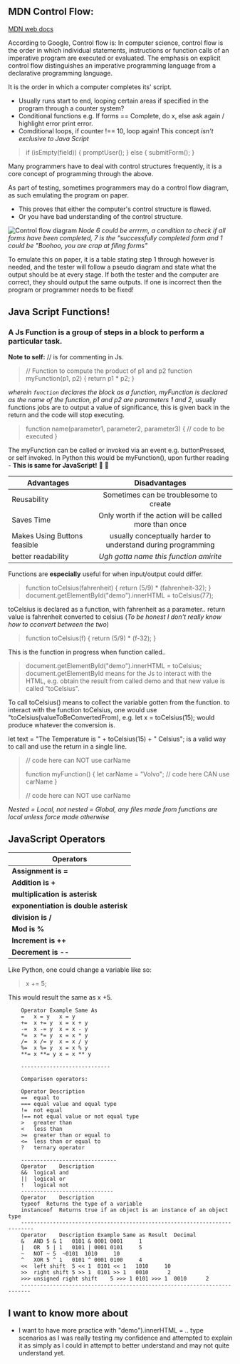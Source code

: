 ## MDN Control Flow:

[MDN web docs](https://developer.mozilla.org/en-US/docs/Glossary/Control_flow)

According to Google, Control flow is: 
        In computer science, control flow is the order in which individual statements,
        instructions or function calls of an imperative program are executed or evaluated. 
        The emphasis on explicit control flow distinguishes an imperative programming language 
        from a declarative programming language.
        
It is the order in which a computer completes its' script.
- Usually runs start to end, looping certain areas if specified in the program through a counter system?
- Conditional functions e.g. If forms == Complete, do x, else ask again / highlight error print error.
- Comditional loops, if counter !== 10, loop again!
This concept *isn't exclusive to Java Script*

> if (isEmpty(field)) {
>  promptUser();
> } else {
>  submitForm();
> }

Many programmers have to deal with control structures frequently, it is a core concept of programming through the above.

As part of testing, sometimes programmers may do a control flow diagram, as such emulating the program on paper.
- This proves that either the computer's control structure is flawed.
- Or you have bad understanding of the control structure.

![Control flow diagram](https://media.geeksforgeeks.org/wp-content/uploads/20190515152609/666.jpg)
*Node 6 could be errrrm, a condition to check if all forms have been completed, 7 is the "successfully completed form and 1 
could be "Boohoo, you are crap at fillng forms"*

To emulate this on paper, it is a table stating step 1 through however is needed, and the tester will follow a pseudo diagram
and state what the output should be at every stage. If both the tester and the computer are correct, they should output the same
outputs. If one is incorrect then the program or programmer needs to be fixed!

## Java Script Functions!

### A Js Function is a group of steps in a block to perform a particular task.

**Note to self:** // is for commenting in Js.

> // Function to compute the product of p1 and p2
> function myFunction(p1, p2) {
>  return p1 * p2;
> }

*wherein `function` declares the block as a function, myFunction is declared as the name of the function, p1 and p2
are parameters 1 and 2*, usually functions jobs are to output a value of significance, this is given back in the return and the
code will stop executing.

> function name(parameter1, parameter2, parameter3) {
>   // code to be executed
> }

The myFunction can be called or invoked via an event e.g. buttonPressed, or self invoked. In Python this would be myFunction(), upon further reading - **This is same for JavaScript!** 🍾 👯

| Advantages    | Disadvantages |
| ------------- |:-------------:| 
| Reusability   | Sometimes can be troublesome to create |
| Saves Time    | Only worth if the action will be called more than once |
| Makes Using Buttons feasible | usually conceptually harder to understand during programming | 
| better readability | *Ugh gotta name this function amirite*| 

Functions are **especially** useful for when input/output could differ.

> function toCelsius(fahrenheit) {
>  return (5/9) * (fahrenheit-32);
> }
> document.getElementById("demo").innerHTML = toCelsius(77);

toCelsius is declared as a function, with fahrenheit as a parameter..
return value is fahrenheit converted to celsius (*To be honest I don't really know how to cconvert between the two*)

> function toCelsius(f) {
> return (5/9) * (f-32); }

This is the function in progress when function called..

> document.getElementById("demo").innerHTML = toCelsius;
document.getElementById means for the Js to interact with the HTML, e.g. obtain the result from called demo and that new value is called "toCelsius".

To call toCelsius() means to collect the variable gotten from the function.
to interact with the function toCelsius, one would use "toCelsius(valueToBeConvertedFrom), e.g. let x = toCelsius(15); would produce whatever the conversion is. 

let text = "The Temperature is " + toCelsius(15) + " Celsius"; is a valid way to call and use the return in a single line.

> // code here can NOT use carName
>
> function myFunction() {
>  let carName = "Volvo";
>  // code here CAN use carName
> }
>
> // code here can NOT use carName

*Nested = Local, not nested = Global, any files made from functions are local unless force made otherwise*

## JavaScript Operators

| Operators     | 
| ------------- |
| **Assignment is =** | 
| **Addition is +**  |
| **multiplication is asterisk** |
| **exponentiation is double asterisk** |
| **division is /** |
| **Mod is %** |
| **Increment is ++** |
| **Decrement is --** |

Like Python, one could change a variable like so:

> x += 5;

This would result the same as x +5.

        Operator Example Same As
        =	x = y	x = y
        +=	x += y	x = x + y
        -=	x -= y	x = x - y
        *=	x *= y	x = x * y
        /=	x /= y	x = x / y
        %=	x %= y	x = x % y
        **=	x **= y	x = x ** y

        ----------------------------
        
        Comparison operators:

        Operator Description
        ==	equal to
        ===	equal value and equal type
        !=	not equal
        !==	not equal value or not equal type
        >	greater than
        <	less than
        >=	greater than or equal to
        <=	less than or equal to
        ?	ternary operator
        
        ------------------------------
        Operator	Description
        &&	logical and
        ||	logical or
        !	logical not
        -----------------------------
        Operator	Description
        typeof	Returns the type of a variable
        instanceof	Returns true if an object is an instance of an object type
        --------------------------------------------------------------------------
        Operator	Description	Example	Same as	Result	Decimal
        &	AND	5 & 1	0101 & 0001	0001	 1
        |	OR	5 | 1	0101 | 0001	0101	 5
        ~	NOT	~ 5	 ~0101	1010	 10
        ^	XOR	5 ^ 1	0101 ^ 0001	0100	 4
        <<	left shift	5 << 1	0101 << 1	1010	 10
        >>	right shift	5 >> 1	0101 >> 1	0010	  2
        >>>	unsigned right shift	5 >>> 1	0101 >>> 1	0010	  2
        -------------------------------------------------------------------------
        
        

## I want to know more about
- I want to have more practice with "demo").innerHTML = .. type scenarios as I was really testing my confidence and attempted to explain it as simply as I could in attempt to better understand and may not quite understand yet.
